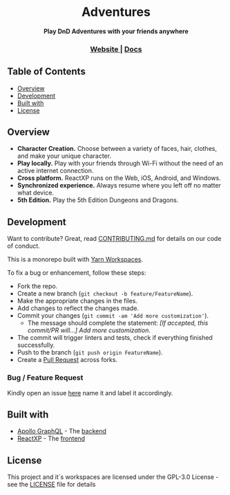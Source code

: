 <h1 align="center">Adventures</h1>

<div align="center">
  <strong>Play DnD Adventures with your friends anywhere</strong>
</div>

<div align="center">
  <h3>
    <a href="#">
      Website
    </a>
    <span> | </span>
    <a href="#">
      Docs
    </a>
  </h3>
</div>

## Table of Contents <!-- omit in toc -->
- [Overview](#overview)
- [Development](#development)
- [Built with](#built-with)
- [License](#license)

## Overview

* **Character Creation.** Choose between a variety of faces, hair, clothes, and make your unique character.
* **Play locally.** Play with your friends through Wi-Fi without the need of an active internet connection.
* **Cross platform.** ReactXP runs on the Web, iOS, Android, and Windows.
* **Synchronized experience.** Always resume where you left off no matter what device.
* **5th Edition.** Play the 5th Edition Dungeons and Dragons.

## Development
Want to contribute? Great, read [CONTRIBUTING.md](#) for details on our code of conduct.

This is a monorepo built with [Yarn Workspaces](https://yarnpkg.com/docs/workspaces).

To fix a bug or enhancement, follow these steps:

- Fork the repo.
- Create a new branch (`git checkout -b feature/FeatureName`).
- Make the appropriate changes in the files.
- Add changes to reflect the changes made.
- Commit your changes (`git commit -am 'Add more customization'`).
  - The message should complete the statement: *[If accepted, this commit/PR will...] Add more customization*.
- The commit will trigger linters and tests, check if everything finished successfully.
- Push to the branch (`git push origin FeatureName`).
- Create a [Pull Request](https://github.com/DiogoAbu/adventures/compare) across forks.

### Bug / Feature Request

Kindly open an issue [here](https://github.com/DiogoAbu/adventures/issues/new/choose) name it and label it accordingly.

## Built with

* [Apollo GraphQL](https://www.apollographql.com) - The [backend](backend)
* [ReactXP](https://microsoft.github.io/reactxp) - The [frontend](frontend)

## License

This project and it`s workspaces are licensed under the GPL-3.0 License - see the [LICENSE](LICENSE) file for details
